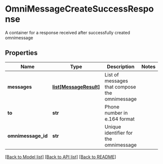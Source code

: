 # OmniMessageCreateSuccessResponse

A container for a response received after successfully created omnimessage
## Properties
Name | Type | Description | Notes
------------ | ------------- | ------------- | -------------
**messages** | [**list[MessageResult]**](MessageResult.md) | List of messages that compose the omnimessage | 
**to** | **str** | Phone number in e.164 format | 
**omnimessage_id** | **str** | Unique identifier for the omnimessage | 

[[Back to Model list]](../README.md#documentation-for-models) [[Back to API list]](../README.md#documentation-for-api-endpoints) [[Back to README]](../README.md)


